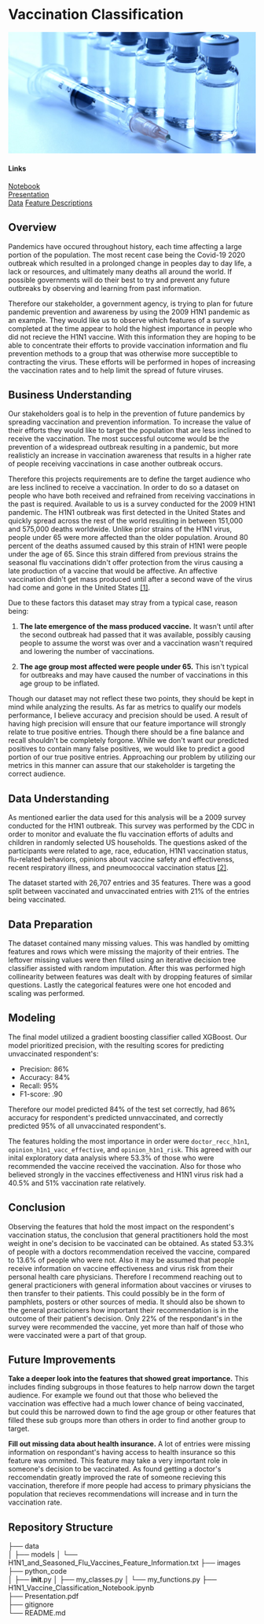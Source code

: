 # Vaccination Classification

![Vaccination Bottles](https://github.com/cschneck7/phase_3_project/blob/main/images/vaccine_bottles_shrunk.jpg)

#### Links

[Notebook](H1N1_Vaccine_Classification_Notebook.ipynb)<br/>
[Presentation](Presentation.pdf)<br/>
[Data](https://www.drivendata.org/competitions/66/flu-shot-learning/data/)
[Feature Descriptions](https://github.com/cschneck7/phase_3_project/blob/main/data/H1N1%20and%20Seasonal%20Flu%20Vaccines%20Feature%20Information.txt)

## Overview

Pandemics have occured throughout history, each time affecting a large portion of the population. The most recent case being the Covid-19 2020 outbreak which resulted in a prolonged change in peoples day to day life, a lack or resources, and ultimately many deaths all around the world. If possible governments will do their best to try and prevent any future outbreaks by observing and learning from past information.

Therefore our stakeholder, a government agency, is trying to plan for future pandemic prevention and awareness by using the 2009 H1N1 pandemic as an example. They would like us to observe which features of a survey completed at the time appear to hold the highest importance in people who did not recieve the H1N1 vaccine. With this information they are hoping to be able to concentrate their efforts to provide vaccination information and flu prevention methods to a group that was otherwise more succeptible to contracting the virus. These efforts will be performed in hopes of increasing the vaccination rates and to help limit the spread of future viruses.

## Business Understanding

Our stakeholders goal is to help in the prevention of future pandemics by spreading vaccination and prevention information. To increase the value of their efforts they would like to target the population that are less inclined to receive the vaccination. The most successful outcome would be the prevention of a widespread outbreak resulting in a pandemic, but more realisticly an increase in vaccination awareness that results in a higher rate of people receiving vaccinations in case another outbreak occurs.

Therefore this projects requirements are to define the target audience who are less inclined to receive a vaccination. In order to do so a dataset on people who have both received and refrained from receiving vaccinations in the past is required. Available to us is a survey conducted for the 2009 H1N1 pandemic. The H1N1 outbreak was first detected in the United States and quickly spread across the rest of the world resuliting in between 151,000 and 575,000 deaths worldwide. Unlike prior strains of the H1N1 virus, people under 65 were more affected than the older population. Around 80 percent of the deaths assumed caused by this strain of H1N1 were people under the age of 65. Since this strain differed from previous strains the seasonal flu vaccinations didn't offer protection from the virus causing a late production of a vaccine that would be affective. An affective vaccination didn't get mass produced until after a second wave of the virus had come and gone in the United States <a href="#h1n1_cdc_article">[1]</a>.

Due to these factors this dataset may stray from a typical case, reason being:

1. <strong>The late emergence of the mass produced vaccine.</strong> It wasn't until after the second outbreak had passed that it was available, possibly causing people to assume the worst was over and a vaccination wasn't required and lowering the number of vaccinations.

2. <strong>The age group most affected were people under 65.</strong> This isn't typical for outbreaks and may have caused the number of vaccinations in this age group to be inflated.

Though our dataset may not reflect these two points, they should be kept in mind while analyzing the results. As far as metrics to qualify our models performance, I believe accuracy and precision should be used. A result of having high precision will ensure that our feature importance will strongly relate to true positive entries. Though there should be a fine balance and recall shouldn't be completely forgone. While we don't want our predicted positives to contain many false positives, we would like to predict a good portion of our true positive entries. Approaching our problem by utilizing our metrics in this manner can assure that our stakeholder is targeting the correct audience.

## Data Understanding

As mentioned earlier the data used for this analysis will be a 2009 survey conducted for the H1N1 outbreak. This survey was performed by the CDC in order to monitor and evaluate the flu vaccination efforts of adults and children in randomly selected US households. The questions asked of the participants were related to age, race, education, H1N1 vaccination status, flu-related behaviors, opinions about vaccine safety and effectivenss, recent respiratory illness, and pneumococcal vaccination status <a href="#About the National Immunization Survery">[2]</a>.

The dataset started with 26,707 entries and 35 features. There was a good split between vaccinated and unvaccinated entries with 21% of the entries being vaccinated.

## Data Preparation

The dataset contained many missing values. This was handled by omitting features and rows which were missing the majority of their entries. The leftover missing values were then filled using an iterative decision tree classifier assisted with random imputation. After this was performed high collinearity between features was dealt with by dropping features of similar questions. Lastly the categorical features were one hot encoded and scaling was performed.

## Modeling

The final model utilized a gradient boosting classifier called XGBoost. Our model prioritized precision, with the resulting scores for predicting unvaccinated respondent's:

<ul>
  <li>Precision: 86%</li>
  <li>Accuracy: 84%</li>
  <li>Recall: 95%</li>
  <li>F1-score: .90</li>
</ul>

Therefore our model predicted 84% of the test set correctly, had 86% accuracy for respondent's predicted unnvaccinated, and correctly predicted 95% of all unvaccinated respondent's.

The features holding the most importance in order were `doctor_recc_h1n1`, `opinion_h1n1_vacc_effective`, and `opinion_h1n1_risk`. This agreed with our inital exploratory data analysis where 53.3% of those who were recommended the vaccine received the vaccination. Also for those who believed strongly in the vaccines effectiveness and H1N1 virus risk had a 40.5% and 51% vaccination rate relatively.

## Conclusion

Observing the features that hold the most impact on the respondent's vaccination status, the conclusion that general practitioners hold the most weight in one's decision to be vaccinated can be obtained. As stated 53.3% of people with a doctors recommendation received the vaccine, compared to 13.6% of people who were not. Also it may be assumed that people receive information on vaccine effectiveness and virus risk from their personal health care physicians. Therefore I recommend reaching out to general practicioners with general information about vaccines or viruses to then transfer to their patients. This could possibly be in the form of pamphlets, posters or other sources of media. It should also be shown to the general practicioners how important their recommendation is in the outcome of their patient's decision. Only 22% of the respondant's in the survey were recommended the vaccine, yet more than half of those who were vaccinated were a part of that group.

## Future Improvements

<strong>Take a deeper look into the features that showed great importance.</strong> This includes finding subgroups in those features to help narrow down the target audience. For example we found out that those who believed the vaccination was effective had a much lower chance of being vaccinated, but could this be narrowed down to find the age group or other features that filled these sub groups more than others in order to find another group to target.

<strong>Fill out missing data about health insurance.</strong> A lot of entries were missing information on respondant's having access to health insurance so this feature was ommited. This feature may take a very important role in someone's decision to be vaccinated. As found getting a doctor's reccomendatin greatly improved the rate of someone recieving this vaccination, therefore if more people had access to primary physicians the population that recieves recommendations will increase and in turn the vaccination rate.

## Repository Structure

├── data<br/>
│ ├── models
│ └── H1N1_and_Seasoned_Flu_Vaccines_Feature_Information.txt
├── images<br/>
├── python_code<br/>
│ ├── **init**.py
│ ├── my_classes.py
│ └── my_functions.py
├── H1N1_Vaccine_Classification_Notebook.ipynb<br/>
├── Presentation.pdf<br/>
├── gitignore<br/>
└── README.md<br/>
